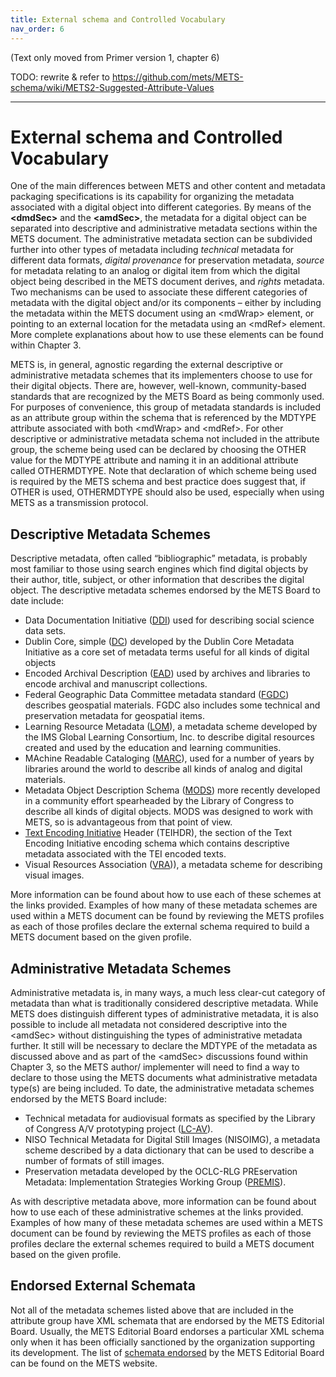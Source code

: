 ```yaml
---
title: External schema and Controlled Vocabulary
nav_order: 6
---
```


(Text only moved from Primer version 1, chapter 6)

TODO: rewrite & refer to https://github.com/mets/METS-schema/wiki/METS2-Suggested-Attribute-Values

***

# External schema and Controlled Vocabulary

One of the main differences between METS and other content and metadata packaging specifications is its capability for organizing the metadata associated with a digital object into different categories.  By means of the **&lt;dmdSec>** and the **&lt;amdSec>**, the metadata for a digital object can be separated into descriptive and administrative metadata sections within the METS document.  The administrative metadata section can be subdivided further into other types of metadata including _technical_ metadata for different data formats, _digital provenance_ for preservation metadata, _source_ for metadata relating to an analog or digital item from which the digital object being described in the METS document derives, and _rights_ metadata.  Two mechanisms can be used to associate these different categories of metadata with the digital object and/or its components – either by including the metadata within the METS document using an &lt;mdWrap> element, or pointing to an external location for the metadata using an &lt;mdRef> element.  More complete explanations about how to use these elements can be found within Chapter 3.

METS is, in general, agnostic regarding the external descriptive or administrative metadata schemes that its implementers choose to use for their digital objects.  There are, however, well-known, community-based standards that are recognized by the METS Board as being commonly used.  For purposes of convenience, this group of metadata standards is included as an attribute group within the schema that is referenced by the MDTYPE attribute associated with both &lt;mdWrap> and &lt;mdRef>.  For other descriptive or administrative metadata schema not included in the attribute group, the scheme being used can be declared by choosing the OTHER value for the MDTYPE attribute and naming it in an additional attribute called OTHERMDTYPE.  Note that declaration of which scheme being used is required by the METS schema and best practice does suggest that, if OTHER is used, OTHERMDTYPE should also be used, especially when using METS as a transmission protocol.


## **Descriptive Metadata Schemes**
Descriptive metadata, often called “bibliographic” metadata, is probably most familiar to those using search engines which find digital objects by their author, title, subject, or other information that describes the digital object.  The descriptive metadata schemes endorsed by the METS Board to date include:

* Data Documentation Initiative ([DDI](http://www.icpsr.umich.edu/DDI/)) used for describing social science data sets.
* Dublin Core, simple ([DC](http://dublincore.org/)) developed by the Dublin Core Metadata Initiative as a core set of metadata terms useful for all kinds of digital objects
* Encoded Archival Description ([EAD](http://www.loc.gov/ead/)) used by archives and libraries to encode archival and manuscript collections.
* Federal Geographic Data Committee metadata standard ([FGDC](http://www.fgdc.gov/)) describes geospatial materials.  FGDC also includes some technical and preservation metadata for geospatial items.
* Learning Resource Metadata ([LOM](http://www.imsproject.org/metadata/)), a metadata scheme developed by the IMS Global Learning Consortium, Inc. to describe digital resources created and used by the education and learning communities.  
* MAchine Readable Cataloging ([MARC](http://www.loc.gov/marc/)), used for a number of years by libraries around the world to describe all kinds of analog and digital materials. 
* Metadata Object Description Schema ([MODS](http://www.loc.gov/standards/mods/)) more recently developed in a community effort spearheaded by the Library of Congress to describe all kinds of digital objects.  MODS was designed to work with METS, so is advantageous from that point of view.
* [Text Encoding Initiative](http://www.tei-c.org/) Header (TEIHDR), the section of the Text Encoding Initiative encoding schema which contains descriptive metadata associated with the TEI encoded texts.
* Visual Resources Association ([VRA](http://www.vraweb.org/))), a metadata scheme for describing visual images.

More information can be found about how to use each of these schemes at the links provided.  Examples of how many of these metadata schemes are used within a METS document can be found by reviewing the METS profiles as each of those profiles declare the external schema required to build a METS document based on the given profile.



## **Administrative Metadata Schemes**
Administrative metadata is, in many ways, a much less clear-cut category of metadata than what is traditionally considered descriptive metadata.  While METS does distinguish different types of administrative metadata, it is also possible to include all metadata not considered descriptive into the &lt;amdSec> without distinguishing the types of administrative metadata further.  It still will be necessary to declare the MDTYPE of the metadata as discussed above and as part of the &lt;amdSec> discussions found within Chapter 3, so the METS author/ implementer will need to find a way to declare to those using the METS documents what administrative metadata type(s) are being included.  To date, the administrative metadata schemes endorsed by the METS Board include:

* Technical metadata for audiovisual formats as specified by the Library of Congress A/V prototyping project ([LC-AV](http://www.loc.gov/rr/mopic/avprot/digiprov_expl.html)).
* NISO Technical Metadata for Digital Still Images (NISOIMG), a metadata scheme described by a data dictionary that can be used to describe a number of formats of still images.
*  Preservation metadata developed by the OCLC-RLG PREservation Metadata:  Implementation Strategies Working Group (<span style="text-decoration:underline;">PREMIS</span>).

As with descriptive metadata above, more information can be found about how to use each of these administrative schemes at the links provided.  Examples of how many of these metadata schemes are used within a METS document can be found by reviewing the METS profiles as each of those profiles declare the external schemes required to build a METS document based on the given profile.



## **Endorsed External Schemata**
Not all of the metadata schemes listed above that are included in the attribute group have XML schemata that are endorsed by the METS Editorial Board.  Usually, the METS Editorial Board endorses a particular XML schema only when it has been officially sanctioned by the organization supporting its development.  The list of <span style="text-decoration:underline;">schemata endorsed</span> by the METS Editorial Board can be found on the METS website.
